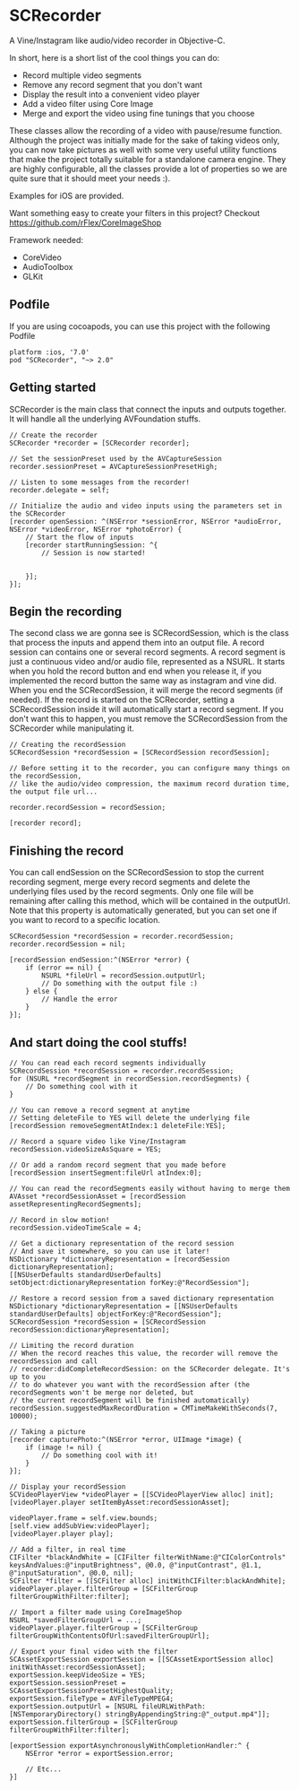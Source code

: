 SCRecorder
===============

A Vine/Instagram like audio/video recorder in Objective-C.

In short, here is a short list of the cool things you can do:
- Record multiple video segments
- Remove any record segment that you don't want
- Display the result into a convenient video player
- Add a video filter using Core Image
- Merge and export the video using fine tunings that you choose

These classes allow the recording of a video with pause/resume function. Although the project was initially made
for the sake of taking videos only, you can now take pictures as well with some very useful utility functions
that make the project totally suitable for a standalone camera engine.
They are highly configurable, all the classes provide a lot of properties so we are quite sure that it should meet your needs :).

Examples for iOS are provided.

Want something easy to create your filters in this project? Checkout https://github.com/rFlex/CoreImageShop

Framework needed:
- CoreVideo
- AudioToolbox
- GLKit

Podfile
----------------

If you are using cocoapods, you can use this project with the following Podfile

	platform :ios, '7.0'
	pod "SCRecorder", "~> 2.0"

Getting started
----------------

SCRecorder is the main class that connect the inputs and outputs together. It will handle all the underlying AVFoundation stuffs.

	// Create the recorder
	SCRecorder *recorder = [SCRecorder recorder];
	
	// Set the sessionPreset used by the AVCaptureSession
	recorder.sessionPreset = AVCaptureSessionPresetHigh;
	
	// Listen to some messages from the recorder!
	recorder.delegate = self;
	
	// Initialize the audio and video inputs using the parameters set in the SCRecorder
	[recorder openSession: ^(NSError *sessionError, NSError *audioError, NSError *videoError, NSError *photoError) {
		// Start the flow of inputs
		[recorder startRunningSession: ^{
			// Session is now started!
			

		}];
	}];
	
Begin the recording
--------------------

The second class we are gonna see is SCRecordSession, which is the class that process the inputs and append them into an output file. A record session can contains one or several record segments. A record segment is just a continuous video and/or audio file, represented as a NSURL. It starts when you hold the record button and end when you release it, if you implemented the record button the same way as instagram and vine did. When you end the SCRecordSession, it will merge the record segments (if needed). If the record is started on the SCRecorder, setting a SCRecordSession inside it will automatically start a record segment. If you don't want this to happen, you must remove the SCRecordSession from the SCRecorder while manipulating it.

	// Creating the recordSession
	SCRecordSession *recordSession = [SCRecordSession recordSession];
	
	// Before setting it to the recorder, you can configure many things on the recordSession,
	// like the audio/video compression, the maximum record duration time, the output file url...

	recorder.recordSession = recordSession;
	
	[recorder record];
	

Finishing the record
---------------------

You can call endSession on the SCRecordSession to stop the current recording segment, merge every record segments and delete the underlying files used by the record segments. Only one file will be remaining after calling this method, which will be contained in the outputUrl. Note that this property is automatically generated, but you can set one if you want to record to a specific location.

	SCRecordSession *recordSession = recorder.recordSession;
	recorder.recordSession = nil;
	
	[recordSession endSession:^(NSError *error) {
		if (error == nil) {
			NSURL *fileUrl = recordSession.outputUrl;
			// Do something with the output file :)
		} else {
			// Handle the error
		}
	}];
	

And start doing the cool stuffs!
---------------------------------

	// You can read each record segments individually
	SCRecordSession *recordSession = recorder.recordSession;
	for (NSURL *recordSegment in recordSession.recordSegments) {
		// Do something cool with it
	}
	
	// You can remove a record segment at anytime
	// Setting deleteFile to YES will delete the underlying file
	[recordSession removeSegmentAtIndex:1 deleteFile:YES];

	// Record a square video like Vine/Instagram
	recordSession.videoSizeAsSquare = YES;
	
	// Or add a random record segment that you made before
	[recordSession insertSegment:fileUrl atIndex:0];
	
	// You can read the recordSegments easily without having to merge them
	AVAsset *recordSessionAsset = [recordSession assetRepresentingRecordSegments];

	// Record in slow motion!
	recordSession.videoTimeScale = 4;
	
	// Get a dictionary representation of the record session
	// And save it somewhere, so you can use it later!
	NSDictionary *dictionaryRepresentation = [recordSession dictionaryRepresentation];
	[[NSUserDefaults standardUserDefaults] setObject:dictionaryRepresentation forKey:@"RecordSession"];
	
	// Restore a record session from a saved dictionary representation
	NSDictionary *dictionaryRepresentation = [[NSUserDefaults standardUserDefaults] objectForKey:@"RecordSession"];
	SCRecordSession *recordSession = [SCRecordSession recordSession:dictionaryRepresentation];
	
	// Limiting the record duration
	// When the record reaches this value, the recorder will remove the recordSession and call
	// recorder:didCompleteRecordSession: on the SCRecorder delegate. It's up to you
	// to do whatever you want with the recordSession after (the recordSegments won't be merge nor deleted, but
	// the current recordSegment will be finished automatically)
	recordSession.suggestedMaxRecordDuration = CMTimeMakeWithSeconds(7, 10000);
	
	// Taking a picture
	[recorder capturePhoto:^(NSError *error, UIImage *image) {
		if (image != nil) {
			// Do something cool with it!
		}
	}];
	
	// Display your recordSession
	SCVideoPlayerView *videoPlayer = [[SCVideoPlayerView alloc] init];
	[videoPlayer.player setItemByAsset:recordSessionAsset];
	
	videoPlayer.frame = self.view.bounds;
	[self.view addSubView:videoPlayer];
	[videoPlayer.player play];
	
	// Add a filter, in real time
	CIFilter *blackAndWhite = [CIFilter filterWithName:@"CIColorControls" keysAndValues:@"inputBrightness", @0.0, @"inputContrast", @1.1, @"inputSaturation", @0.0, nil];
	SCFilter *filter = [[SCFilter alloc] initWithCIFilter:blackAndWhite];
	videoPlayer.player.filterGroup = [SCFilterGroup filterGroupWithFilter:filter];
	
	// Import a filter made using CoreImageShop
	NSURL *savedFilterGroupUrl = ...;
	videoPlayer.player.filterGroup = [SCFilterGroup filterGroupWithContentsOfUrl:savedFilterGroupUrl];

	// Export your final video with the filter
	SCAssetExportSession exportSession = [[SCAssetExportSession alloc] initWithAsset:recordSessionAsset];
	exportSession.keepVideoSize = YES;
	exportSession.sessionPreset = SCAssetExportSessionPresetHighestQuality;
	exportSession.fileType = AVFileTypeMPEG4;
	exportSession.outputUrl = [NSURL fileURLWithPath:[NSTemporaryDirectory() stringByAppendingString:@"_output.mp4"]];
	exportSession.filterGroup = [SCFilterGroup filterGroupWithFilter:filter];
	
	[exportSession exportAsynchronouslyWithCompletionHandler:^ {
		NSError *error = exportSession.error;
		
		// Etc...
	}]

